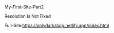  My-First-Site-Part2
 
 
Resolution Is Not Fixed


Full-Site:https://onlydarkshop.netlify.app/index.html
